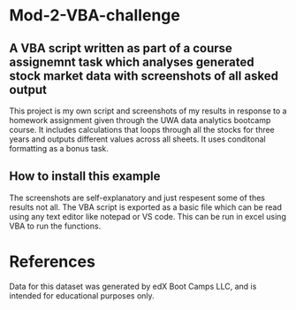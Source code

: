 # Mod-2-VBA-challenge
## A VBA script written as part of a course assignemnt task which analyses generated stock market data with screenshots of all asked output

This project is my own script and screenshots of my results in response to a homework assignment given through the UWA data analytics bootcamp course. It includes calculations that loops through all the stocks for three years and outputs different values across all sheets. It uses conditonal formatting as a bonus task.

## How to install this example
The screenshots are self-explanatory and just respesent some of thes results not all.
The VBA script is exported as a basic file which can be read using any text editor like notepad or VS code. This can be run in excel using VBA to run the functions.

# References
Data for this dataset was generated by edX Boot Camps LLC, and is intended for educational purposes only.
